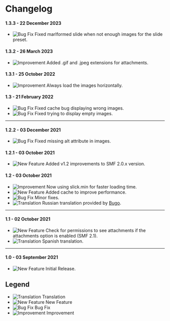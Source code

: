 # Changelog

#### 1.3.3 - 22 December 2023
- ![Bug Fix](https://smftricks.com/assets/changelog/bug--minus.png) Fixed marlformed slide when not enough images for the slide preset.

#### 1.3.2 - 26 March 2023
- ![Improvement](https://smftricks.com/assets/changelog/tag--pencil.png) Added .gif and .jpeg extensions for attachments.

#### 1.3.1 - 25 October 2022
- ![Improvement](https://smftricks.com/assets/changelog/tag--pencil.png) Always load the images horizontally.

#### 1.3 - 21 February 2022
- ![Bug Fix](https://smftricks.com/assets/changelog/bug--minus.png) Fixed cache bug displaying wrong images.
- ![Bug Fix](https://smftricks.com/assets/changelog/bug--minus.png) Fixed trying to display empty images.
---
#### 1.2.2 - 03 December 2021
- ![Bug Fix](https://smftricks.com/assets/changelog/bug--minus.png) Fixed missing alt attribute in images.

#### 1.2.1 - 03 October 2021
- ![New Feature](https://smftricks.com/assets/changelog/tag--plus.png) Added v1.2 improvements to SMF 2.0.x version.

#### 1.2 - 03 October 2021
- ![Improvement](https://smftricks.com/assets/changelog/tag--pencil.png) Now using slick.min for faster loading time.
- ![New Feature](https://smftricks.com/assets/changelog/tag--plus.png) Added cache to improve performance.
- ![Bug Fix](https://smftricks.com/assets/changelog/bug--minus.png) Minor fixes.
- ![Translation](https://smftricks.com/assets/changelog/language.png) Russian translation provided by [Bugo](https://www.simplemachines.org/community/index.php?action=profile;u=229017).
---
#### 1.1 - 02 October 2021
- ![New Feature](https://smftricks.com/assets/changelog/tag--plus.png) Check for permissions to see attachments if the attachments option is enabled (SMF 2.1).
- ![Translation](https://smftricks.com/assets/changelog/language.png) Spanish translation.
---
#### 1.0 - 03 September 2021
- ![New Feature](https://smftricks.com/assets/changelog/tag--plus.png) Initial Release.

## Legend
- ![Translation](https://smftricks.com/assets/changelog/language.png) Translation
- ![New Feature](https://smftricks.com/assets/changelog/tag--plus.png) New Feature
- ![Bug Fix](https://smftricks.com/assets/changelog/bug--minus.png) Bug Fix
- ![Improvement](https://smftricks.com/assets/changelog/tag--pencil.png) Improvement